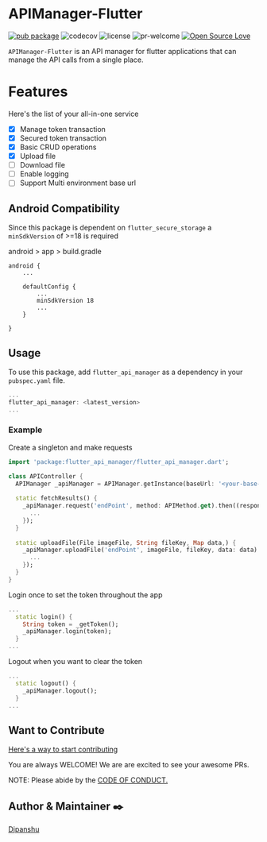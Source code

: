 # APIManager-Flutter

[![pub package](https://img.shields.io/pub/v/flutter_api_manager.svg)](https://pub.dev/packages/flutter_api_manager)
![codecov](https://codecov.io/gh/101Loop/APIManager-Flutter/branch/master/graph/badge.svg?token=770R0EZKQG)
![license](https://img.shields.io/github/license/101Loop/APIManager-Flutter.svg)
![pr-welcome](https://img.shields.io/badge/PRs-welcome-brightgreen.svg)
[![Open Source Love](https://badges.frapsoft.com/os/v1/open-source.svg?v=103)](https://github.com/ellerbrock/open-source-badges/)

`APIManager-Flutter` is an API manager for flutter applications that can manage
the API calls from a single place.<br>

# Features

Here's the list of your all-in-one service

- [x] Manage token transaction
- [x] Secured token transaction
- [x] Basic CRUD operations
- [x] Upload file
- [ ] Download file
- [ ] Enable logging
- [ ] Support Multi environment base url

## Android Compatibility
Since this package is dependent on `flutter_secure_storage` a `minSdkVersion` of >=18 is required

android > app > build.gradle
```
android {
    ...

    defaultConfig {
        ...
        minSdkVersion 18
        ...
    }

}
```

## Usage
To use this package, add `flutter_api_manager` as a dependency in your `pubspec.yaml` file.
``` dart
...
flutter_api_manager: <latest_version>
...
```
### Example

Create a singleton and make requests
``` dart
import 'package:flutter_api_manager/flutter_api_manager.dart';

class APIController {
  APIManager _apiManager = APIManager.getInstance(baseUrl: '<your-base-url>');
  
  static fetchResults() {
    _apiManager.request('endPoint', method: APIMethod.get).then((response) {
      ...    
    });
  }
  
  static uploadFile(File imageFile, String fileKey, Map data,) {
    _apiManager.uploadFile('endPoint', imageFile, fileKey, data: data).then((response) {
      ...    
    });
  }
}
```
Login once to set the token throughout the app
```dart
...
  static login() {
    String token = _getToken();
    _apiManager.login(token);
  }
...
```
Logout when you want to clear the token
```dart
...
  static logout() {
    _apiManager.logout();
  }
...
```

## Want to Contribute

[Here's a way to start contributing](https://github.com/101Loop/APIManager-Flutter/blob/master/CONTRIBUTING.md)

You are always WELCOME! We are are excited to see your awesome PRs.

NOTE: Please abide by the
[CODE OF CONDUCT.](https://github.com/101Loop/APIManager-Flutter/blob/master/CODE_OF_CONDUCT.md)

## Author & Maintainer ✒️

[Dipanshu](https://github.com/iamdipanshusingh)
